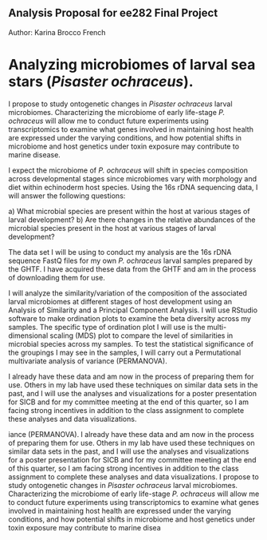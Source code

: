 ## Analysis Proposal for ee282 Final Project

Author: Karina Brocco French

# Analyzing microbiomes of larval sea stars (*Pisaster ochraceus*).

I propose to study ontogenetic changes in *Pisaster ochraceus* larval microbiomes. Characterizing the microbiome of early life-stage *P. ochraceus* will allow me to conduct future experiments using transcriptomics to examine what genes involved in maintaining host health are expressed under the varying conditions, and how potential shifts in microbiome and host genetics under toxin exposure may contribute to marine disease. 

I expect the microbiome of *P. ochraceus* will shift in species composition across developmental stages since microbiomes vary with morphology and diet within echinoderm host species. Using the 16s rDNA sequencing data, I will answer the following questions: 

a) What microbial species are present within the host at various stages of larval development? 
b) Are there changes in the relative abundances of the microbial species present in the host at various stages of larval development? 

The data set I will be using to conduct my analysis are the 16s rDNA sequence FastQ files for my own *P. ochraceus* larval samples prepared by the GHTF. I have acquired these data from the GHTF and am in the process of downloading them for use.

I will analyze the similarity/variation of the composition of the associated larval microbiomes at different stages of host development using an Analysis of Similarity and a Principal Component Analysis. I will  use RStudio software to make ordination plots to examine the beta diversity across my samples. The specific type of ordination plot I will use is the multi-dimensional scaling (MDS) plot to compare the level of similarities in microbial species across my samples. To test the statistical significance of the groupings I may see in the samples, I will carry out a Permutational multivariate analysis of variance (PERMANOVA). 

I already have these data and am now in the process of preparing them for use. Others in my lab have used these techniques on similar data sets in the past, and I will use the analyses and visualizations for a poster presentation for SICB and for my committee meeting at the end of this quarter, so I am facing strong incentives in addition to the class assignment to complete these analyses and data visualizations. 


iance (PERMANOVA). 
I already have these data and am now in the process of preparing them for use. Others in my lab have used these techniques on similar data sets in the past, and I will use the analyses and visualizations for a poster presentation for SICB and for my committee meeting at the end of this quarter, so I am facing strong incentives in addition to the class assignment to complete these analyses and data visualizations. 
I propose to study ontogenetic changes in *Pisaster ochraceus* larval microbiomes. Characterizing the microbiome of early life-stage *P. ochraceus* will allow me to conduct future experiments using transcriptomics to examine what genes involved in maintaining host health are expressed under the varying conditions, and how potential shifts in microbiome and host genetics under toxin exposure may contribute to marine disea

